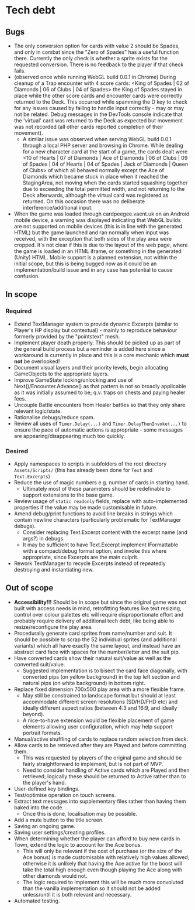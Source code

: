 # Tech debt

## Bugs

- The only conversion option for cards with value 2 should be Spades, and only in combat since the "Zero of Spades" has a useful function there. Currently the only check is whether a sprite exists for the requested conversion. There is no feedback to the player if that check fails.
- (observed once while running WebGL build 0.0.1 in Chrome) During cleanup of a Trap encounter with 4 score cards: <King of Spades | 02 of Diamonds | 06 of Clubs | 04 of Spades> the King of Spades stayed in place while the other score cards and encounter cards were correctly returned to the Deck. This occurred while spamming the D key to check for any issues caused by failing to handle input correctly - may or may not be related. Debug messages in the DevTools console indicate that the 'virtual' card was returned to the Deck as expected but movement was not recorded (all other cards reported completion of their movement).
  - A similar issue was observed when serving WebGL build 0.0.1 through a local PHP server and browsing in Chrome. While dealing for a new character card at the start of a game, the cards dealt were <10 of Hearts | 07 of Diamonds | Ace of Diamonds | 06 of Clubs | 09 of Spades | 04 of Hearts | 04 of Spades | Jack of Diamonds | Queen of Clubs> of which all behaved normally except the Ace of Diamonds which became stuck in place when it reached the StagingArea, not moving when the cards started squashing together due to exceeding the total permitted width, and not returning to the Deck afterwards, although the virtual card was registered as returned. On this occasion there was no deliberate interference/additional input.
- When the game was loaded through cardpeegee.vaent.uk on an Android mobile device, a warning was displayed indicating that WebGL builds are not supported on mobile devices (this is in line with the generated HTML) but the game launched and ran normally when input was received, with the exception that both sides of the play area were cropped. It's not clear if this is due to the layout of the web page, where the game is loaded in an HTML iframe, or something in the generated (Unity) HTML. Mobile support is a planned extension, not within the initial scope, but this is being bugged now as it could be an implementation/build issue and in any case has potential to cause confusion.

## In scope

### Required

- Extend TextManager system to provide dynamic Excerpts (similar to Player's HP display but contextual) - mainly to reproduce behaviour formerly provided by the "pointstext" mesh.
- Implement player death properly. This should be picked up as part of the general build process but a reminder is added here since a workaround is currently in place and this is a core mechanic which **must not** be overlooked!
- Document visual layers and their priority levels, begin allocating GameObjects to the appropriate layers.
- Improve GameState locking/unlocking and use of Next()/Encounter.Advance() as that pattern is not so broadly applicable as it was initially assumed to be; q.v. traps on chests and paying healer fees.
- Uncouple Battle encounters from Healer battles so that they only share relevant logic/state.
- Rationalise debugs/reduce spam.
- Review all uses of `Timer.Delay(...)` and `Timer.DelayThenInvoke(...)` to ensure the pace of automatic actions is appropriate - some messages are appearing/disappearing much too quickly.

### Desired

- Apply namespaces to scripts in subfolders of the root directory `Assets/Scripts/` (this has already been done for `Text` and `Text.Excerpts`)
- Reduce the use of magic numbers e.g. number of cards in starting hand.
  - Ultimately most of these parameters should be redefinable to support extensions to the base game.
- Review usage of `static readonly` fields, replace with auto-implemented properties if the value may be made customisable in future.
- Amend debug/print functions to avoid line breaks in strings which contain newline characters (particularly problematic for TextManager debugs).
  - Consider replacing Text.Excerpt content with the excerpt name (and args?) in debugs.
  - It may be sufficient to have Text.Excerpt implement IFormattable with a compact/debug format option, and invoke this where appropriate, since Excerpts are the main culprit.
- Rework TextManager to recycle Excerpts instead of repeatedly destroying and instantiating new.

## Out of scope

- **Accessibility!!!** Should be in scope but since the original game was not built with access needs in mind, retrofitting features like text resizing, control over colour palettes etc will require disproportionate effort and probably require delivery of additional tech debt, like being able to resize/reconfigure the play area.
- Procedurally generate card sprites from name/number and suit. It should be possible to scrap the 52 individual sprites (and additional variants) which all have exactly the same layout, and instead have an abstract card face with spaces for the number/letter and the suit pip.
- Have converted cards show their natural suit/value as well as the converted suit/value.
  - Suggested implementation is to bisect the card face diagonally, with converted pips (on yellow background) in the top left section and natural pips (on white background) in bottom right.
- Replace fixed dimension 700x500 play area with a more flexible frame.
  - May still be constrained to landscape format but should at least accommodate different screen resolutions (SD/HD/FHD etc) and ideally different aspect ratios (between 4:3 and 16:9, and ideally beyond).
  - A nice-to-have extension would be flexible placement of game elements allowing user configuration, which may help support portrait formats.
- Manual/active shuffling of cards to replace random selection from deck.
- Allow cards to be retrieved after they are Played and before committing them.
  - This was requested by players of the original game and should be fairly straightforward to implement, but is not part of MVP.
  - Need to consider handling of Active cards which are Played and then retrieved; logically these should be returned to Active rather than to the player's hand.
- User-defined key bindings.
- Test/optimise operation on touch screens.
- Extract text messages into supplementary files rather than having them baked into the code.
  - Once this is done, localisation may be possible.
- Add a mute button to the title screen.
- Saving an ongoing game.
- Saving user settings/creating profiles.
- When determining whether the player can afford to buy new cards in Town, extend the logic to account for the Ace bonus.
  - This will only be relevant if the cost of purchase (or the size of the Ace bonus) is made customisable with relatively high values allowed; otherwise it is unlikely that having the Ace active for the boost will take the total high enough even though playing the Ace along with other diamonds would not.
  - The logic required to implement this will be much more convoluted than the vanilla implementation so it should not be added unless/until it is both relevant and necessary.
- Automated testing.
